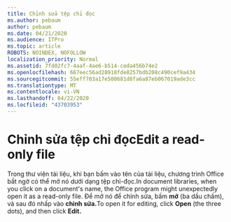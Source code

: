```yaml
---
title: Chỉnh sửa tệp chỉ đọc
ms.author: pebaum
author: pebaum
ms.date: 04/21/2020
ms.audience: ITPro
ms.topic: article
ROBOTS: NOINDEX, NOFOLLOW
localization_priority: Normal
ms.assetid: 7fd02fc7-4aaf-4ae6-b514-ceda456b74e2
ms.openlocfilehash: 667eec56ad28918fde8257bdb208c490cef9a434
ms.sourcegitcommit: 55eff703a17e500681d8fa6a87eb067019ade3cc
ms.translationtype: MT
ms.contentlocale: vi-VN
ms.lasthandoff: 04/22/2020
ms.locfileid: "43703953"
---
```

# <a name="edit-a-read-only-file"></a><span data-ttu-id="555fb-102">Chỉnh sửa tệp chỉ đọc</span><span class="sxs-lookup"><span data-stu-id="555fb-102">Edit a read-only file</span></span>

<span data-ttu-id="555fb-103">Trong thư viện tài liệu, khi bạn bấm vào tên của tài liệu, chương trình Office bất ngờ có thể mở nó dưới dạng tệp chỉ-đọc.</span><span class="sxs-lookup"><span data-stu-id="555fb-103">In document libraries, when you click on a document's name, the Office program might unexpectedly open it as a read-only file.</span></span> <span data-ttu-id="555fb-104">Để mở nó để chỉnh sửa, bấm **mở** (ba dấu chấm), và sau đó nhấp vào **chỉnh sửa.**</span><span class="sxs-lookup"><span data-stu-id="555fb-104">To open it for editing, click **Open** (the three dots), and then click **Edit.**</span></span>
  

